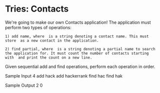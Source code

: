 # Tries: Contacts
 
We're going to make our own Contacts application! The application must perform two types of operations:

    1) add name, where  is a string denoting a contact name. This must store  as a new contact in the application.

    2) find partial, where  is a string denoting a partial name to search the application for. It must count the number of contacts starting with  and print the count on a new line.

Given  sequential add and find operations, perform each operation in order.


Sample Input
4
add hack
add hackerrank
find hac
find hak


Sample Output
2
0